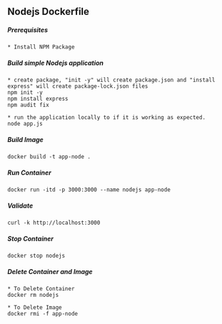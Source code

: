 ## Nodejs Dockerfile

##### Prerequisites
```
* Install NPM Package
```
##### Build simple Nodejs application
```
* create package, "init -y" will create package.json and "install express" will create package-lock.json files
npm init -y
npm install express
npm audit fix

* run the application locally to if it is working as expected.
node app.js
```
##### Build Image
```
docker build -t app-node .
```

##### Run Container
```
docker run -itd -p 3000:3000 --name nodejs app-node
```

##### Validate
```
curl -k http://localhost:3000
```

##### Stop Container
```
docker stop nodejs
```

##### Delete Container and Image
```
* To Delete Container
docker rm nodejs

* To Delete Image
docker rmi -f app-node
```

